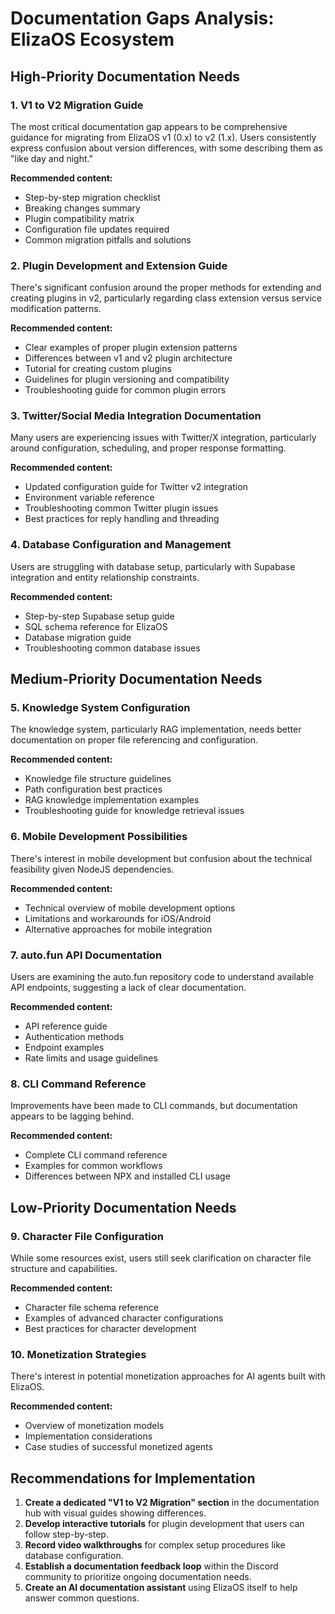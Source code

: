 # Documentation Gaps Analysis: ElizaOS Ecosystem

## High-Priority Documentation Needs

### 1. V1 to V2 Migration Guide
The most critical documentation gap appears to be comprehensive guidance for migrating from ElizaOS v1 (0.x) to v2 (1.x). Users consistently express confusion about version differences, with some describing them as "like day and night."

**Recommended content:**
- Step-by-step migration checklist
- Breaking changes summary
- Plugin compatibility matrix
- Configuration file updates required
- Common migration pitfalls and solutions

### 2. Plugin Development and Extension Guide
There's significant confusion around the proper methods for extending and creating plugins in v2, particularly regarding class extension versus service modification patterns.

**Recommended content:**
- Clear examples of proper plugin extension patterns
- Differences between v1 and v2 plugin architecture
- Tutorial for creating custom plugins
- Guidelines for plugin versioning and compatibility
- Troubleshooting guide for common plugin errors

### 3. Twitter/Social Media Integration Documentation
Many users are experiencing issues with Twitter/X integration, particularly around configuration, scheduling, and proper response formatting.

**Recommended content:**
- Updated configuration guide for Twitter v2 integration
- Environment variable reference
- Troubleshooting common Twitter plugin issues
- Best practices for reply handling and threading

### 4. Database Configuration and Management
Users are struggling with database setup, particularly with Supabase integration and entity relationship constraints.

**Recommended content:**
- Step-by-step Supabase setup guide
- SQL schema reference for ElizaOS
- Database migration guide
- Troubleshooting common database issues

## Medium-Priority Documentation Needs

### 5. Knowledge System Configuration
The knowledge system, particularly RAG implementation, needs better documentation on proper file referencing and configuration.

**Recommended content:**
- Knowledge file structure guidelines
- Path configuration best practices
- RAG knowledge implementation examples
- Troubleshooting guide for knowledge retrieval issues

### 6. Mobile Development Possibilities
There's interest in mobile development but confusion about the technical feasibility given NodeJS dependencies.

**Recommended content:**
- Technical overview of mobile development options
- Limitations and workarounds for iOS/Android
- Alternative approaches for mobile integration

### 7. auto.fun API Documentation
Users are examining the auto.fun repository code to understand available API endpoints, suggesting a lack of clear documentation.

**Recommended content:**
- API reference guide
- Authentication methods
- Endpoint examples
- Rate limits and usage guidelines

### 8. CLI Command Reference
Improvements have been made to CLI commands, but documentation appears to be lagging behind.

**Recommended content:**
- Complete CLI command reference
- Examples for common workflows
- Differences between NPX and installed CLI usage

## Low-Priority Documentation Needs

### 9. Character File Configuration
While some resources exist, users still seek clarification on character file structure and capabilities.

**Recommended content:**
- Character file schema reference
- Examples of advanced character configurations
- Best practices for character development

### 10. Monetization Strategies
There's interest in potential monetization approaches for AI agents built with ElizaOS.

**Recommended content:**
- Overview of monetization models
- Implementation considerations
- Case studies of successful monetized agents

## Recommendations for Implementation

1. **Create a dedicated "V1 to V2 Migration" section** in the documentation hub with visual guides showing differences.
2. **Develop interactive tutorials** for plugin development that users can follow step-by-step.
3. **Record video walkthroughs** for complex setup procedures like database configuration.
4. **Establish a documentation feedback loop** within the Discord community to prioritize ongoing documentation needs.
5. **Create an AI documentation assistant** using ElizaOS itself to help answer common questions.